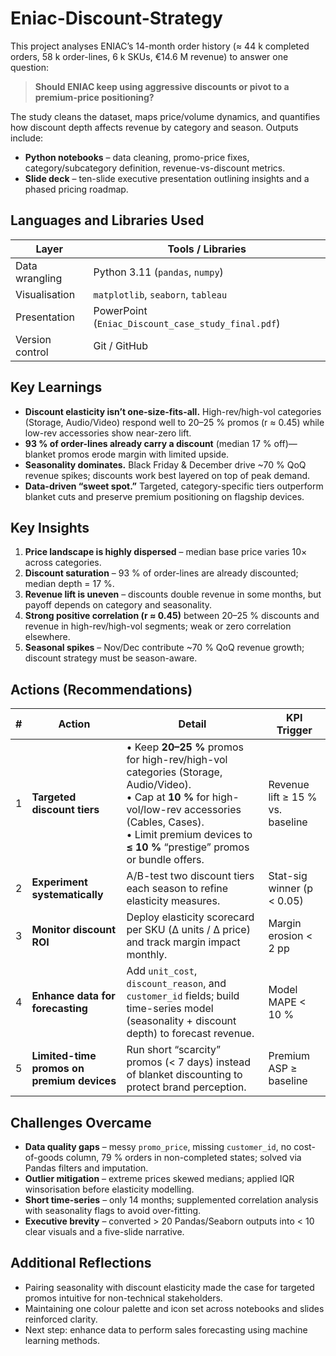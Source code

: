# Eniac-Discount-Strategy
This project analyses ENIAC’s 14-month order history (≈ 44 k completed orders, 58 k order-lines, 6 k SKUs, €14.6 M revenue) to answer one question:

> **Should ENIAC keep using aggressive discounts or pivot to a premium-price positioning?**

The study cleans the dataset, maps price/volume dynamics, and quantifies how discount depth affects revenue by category and season. Outputs include:

* **Python notebooks** – data cleaning, promo-price fixes, category/subcategory definition, revenue-vs-discount metrics.  
* **Slide deck** – ten-slide executive presentation outlining insights and a phased pricing roadmap.

## Languages and Libraries Used
| Layer | Tools / Libraries |
|-------|-------------------|
| Data wrangling | Python 3.11 (`pandas`, `numpy`) |
| Visualisation | `matplotlib`, `seaborn`, `tableau` |
| Presentation | PowerPoint (`Eniac_Discount_case_study_final.pdf`) |
| Version control | Git / GitHub |

## Key Learnings
* **Discount elasticity isn’t one-size-fits-all.** High-rev/high-vol categories (Storage, Audio/Video) respond well to 20–25 % promos (r ≈ 0.45) while low-rev accessories show near-zero lift.  
* **93 % of order-lines already carry a discount** (median 17 % off)—blanket promos erode margin with limited upside.  
* **Seasonality dominates.** Black Friday & December drive ~70 % QoQ revenue spikes; discounts work best layered on top of peak demand.  
* **Data-driven “sweet spot.”** Targeted, category-specific tiers outperform blanket cuts and preserve premium positioning on flagship devices.

## Key Insights
1. **Price landscape is highly dispersed** – median base price varies 10× across categories.  
2. **Discount saturation** – 93 % of order-lines are already discounted; median depth = 17 %.  
3. **Revenue lift is uneven** – discounts double revenue in some months, but payoff depends on category and seasonality.  
4. **Strong positive correlation (r ≈ 0.45)** between 20–25 % discounts and revenue in high-rev/high-vol segments; weak or zero correlation elsewhere.  
5. **Seasonal spikes** – Nov/Dec contribute ~70 % QoQ revenue growth; discount strategy must be season-aware.  

## Actions (Recommendations)
| # | Action | Detail | KPI Trigger |
|---|--------|--------|-------------|
| 1 | **Targeted discount tiers** | • Keep **20–25 %** promos for high-rev/high-vol categories (Storage, Audio/Video).<br>• Cap at **10 %** for high-vol/low-rev accessories (Cables, Cases).<br>• Limit premium devices to **≤ 10 %** “prestige” promos or bundle offers. | Revenue lift ≥ 15 % vs. baseline |
| 2 | **Experiment systematically** | A/B-test two discount tiers each season to refine elasticity measures. | Stat-sig winner (p < 0.05) |
| 3 | **Monitor discount ROI** | Deploy elasticity scorecard per SKU (Δ units / Δ price) and track margin impact monthly. | Margin erosion < 2 pp |
| 4 | **Enhance data for forecasting** | Add `unit_cost`, `discount_reason`, and `customer_id` fields; build time-series model (seasonality + discount depth) to forecast revenue. | Model MAPE < 10 % |
| 5 | **Limited-time promos on premium devices** | Run short “scarcity” promos (< 7 days) instead of blanket discounting to protect brand perception. | Premium ASP ≥ baseline |

## Challenges Overcame
* **Data quality gaps** – messy `promo_price`, missing `customer_id`, no cost-of-goods column, 79 % orders in non-completed states; solved via Pandas filters and imputation.  
* **Outlier mitigation** – extreme prices skewed medians; applied IQR winsorisation before elasticity modelling.  
* **Short time-series** – only 14 months; supplemented correlation analysis with seasonality flags to avoid over-fitting.  
* **Executive brevity** – converted > 20 Pandas/Seaborn outputs into < 10 clear visuals and a five-slide narrative.

## Additional Reflections
* Pairing seasonality with discount elasticity made the case for targeted promos intuitive for non-technical stakeholders.  
* Maintaining one colour palette and icon set across notebooks and slides reinforced clarity.  
* Next step: enhance data to perform sales forecasting using machine learning methods.
